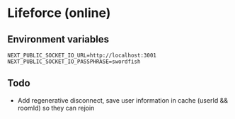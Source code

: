 # Lifeforce (online)

## Environment variables

```
NEXT_PUBLIC_SOCKET_IO_URL=http://localhost:3001
NEXT_PUBLIC_SOCKET_IO_PASSPHRASE=swordfish
```

## Todo

- Add regenerative disconnect, save user information in cache (userId && roomId) so they can rejoin 